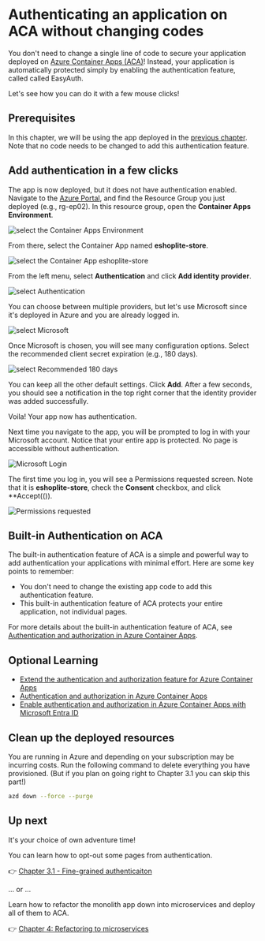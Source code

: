# Authenticating an application on ACA without changing codes

You don't need to change a single line of code to secure your application deployed on [Azure Container Apps (ACA)](https://learn.microsoft.com/azure/container-apps/overview)! Instead, your application is automatically protected simply by enabling the authentication feature, called called EasyAuth.

Let's see how you can do it with a few mouse clicks!

## Prerequisites

In this chapter, we will be using the app deployed in the [previous chapter](../2-monolith-on-aca/). Note that no code needs to be changed to add this authentication feature.

## Add authentication in a few clicks

The app is now deployed, but it does not have authentication enabled. Navigate to the [Azure Portal](https://portal.azure.com/), and find the Resource Group you just deployed (e.g., rg-ep02). In this resource group, open the **Container Apps Environment**.

![select the Container Apps Environment](./images/container_app_env.png)

From there, select the Container App named **eshoplite-store**.

![select the Container App eshoplite-store](./images/container_app.png)

From the left menu, select **Authentication** and click **Add identity provider**.

![select Authentication](./images/container_auth.png)

You can choose between multiple providers, but let's use Microsoft since it's deployed in Azure and you are already logged in.

![select Microsoft](./images/provider-select.png)

Once Microsoft is chosen, you will see many configuration options. Select the recommended client secret expiration (e.g., 180 days).

![select Recommended 180 days](./images/exp_180_days.png)

You can keep all the other default settings. Click **Add**. After a few seconds, you should see a notification in the top right corner that the identity provider was added successfully.

Voila! Your app now has authentication.

Next time you navigate to the app, you will be prompted to log in with your Microsoft account. Notice that your entire app is protected. No page is accessible without authentication.

![Microsoft Login](./images/login.png)

The first time you log in, you will see a Permissions requested screen. Note that it is **eshoplite-store**, check the **Consent** checkbox, and click **Accept(()).

![Permissions requested](./images/permission-request.png)

## Built-in Authentication on ACA

The built-in authentication feature of ACA is a simple and powerful way to add authentication your applications with minimal effort. Here are some key points to remember:

- You don't need to change the existing app code to add this authentication feature.
- This built-in authentication feature of ACA protects your entire application, not individual pages.

For more details about the built-in authentication feature of ACA, see [Authentication and authorization in Azure Container Apps](https://learn.microsoft.com/azure/container-apps/authentication).

## Optional Learning

- [Extend the authentication and authorization feature for Azure Container Apps](../3-opt-fine-grained-auth/README.md)
- [Authentication and authorization in Azure Container Apps](https://learn.microsoft.com/azure/container-apps/authentication)
- [Enable authentication and authorization in Azure Container Apps with Microsoft Entra ID](https://learn.microsoft.com/azure/container-apps/authentication-entra)

## Clean up the deployed resources

You are running in Azure and depending on your subscription may be incurring costs. Run the following command to delete everything you have provisioned. (But if you plan on going right to Chapter 3.1 you can skip this part!)

```bash
azd down --force --purge
```

## Up next

It's your choice of own adventure time!

You can learn how to opt-out some pages from authentication.

👉 [Chapter 3.1 - Fine-grained authenticaiton](../3-opt-fine-grained-auth/)

... or ...

Learn how to refactor the monolith app down into microservices and deploy all of them to ACA. 

👉 [Chapter 4: Refactoring to microservices](../4-microservices/)

